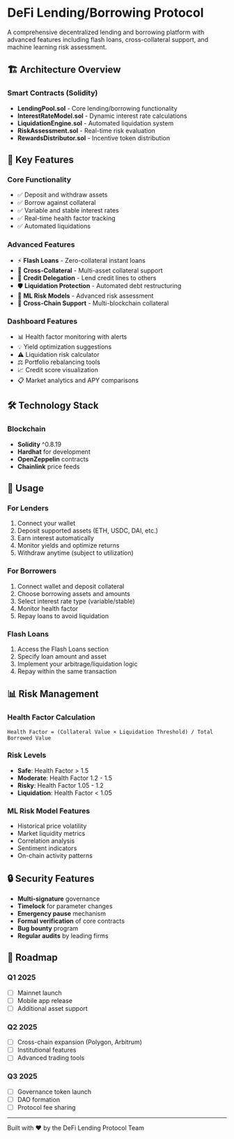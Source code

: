 # DeFi Lending/Borrowing Protocol

A comprehensive decentralized lending and borrowing platform with advanced features including flash loans, cross-collateral support, and machine learning risk assessment.

## 🏗️ Architecture Overview

### Smart Contracts (Solidity)
- **LendingPool.sol** - Core lending/borrowing functionality
- **InterestRateModel.sol** - Dynamic interest rate calculations
- **LiquidationEngine.sol** - Automated liquidation system
- **RiskAssessment.sol** - Real-time risk evaluation
- **RewardsDistributor.sol** - Incentive token distribution

## 🚀 Key Features

### Core Functionality
- ✅ Deposit and withdraw assets
- ✅ Borrow against collateral
- ✅ Variable and stable interest rates
- ✅ Real-time health factor tracking
- ✅ Automated liquidations

### Advanced Features
- ⚡ **Flash Loans** - Zero-collateral instant loans
- 🔗 **Cross-Collateral** - Multi-asset collateral support
- 👥 **Credit Delegation** - Lend credit lines to others
- 🛡️ **Liquidation Protection** - Automated debt restructuring
- 🤖 **ML Risk Models** - Advanced risk assessment
- 🌉 **Cross-Chain Support** - Multi-blockchain collateral

### Dashboard Features
- 📊 Health factor monitoring with alerts
- 💡 Yield optimization suggestions
- ⚠️ Liquidation risk calculator
- ⚖️ Portfolio rebalancing tools
- 📈 Credit score visualization
- 📋 Market analytics and APY comparisons

## 🛠️ Technology Stack

### Blockchain
- **Solidity** ^0.8.19
- **Hardhat** for development
- **OpenZeppelin** contracts
- **Chainlink** price feeds



## 🚦 Usage

### For Lenders
1. Connect your wallet
2. Deposit supported assets (ETH, USDC, DAI, etc.)
3. Earn interest automatically
4. Monitor yields and optimize returns
5. Withdraw anytime (subject to utilization)

### For Borrowers
1. Connect wallet and deposit collateral
2. Choose borrowing assets and amounts
3. Select interest rate type (variable/stable)
4. Monitor health factor
5. Repay loans to avoid liquidation

### Flash Loans
1. Access the Flash Loans section
2. Specify loan amount and asset
3. Implement your arbitrage/liquidation logic
4. Repay within the same transaction

## 📊 Risk Management

### Health Factor Calculation
```
Health Factor = (Collateral Value × Liquidation Threshold) / Total Borrowed Value
```

### Risk Levels
- **Safe**: Health Factor > 1.5
- **Moderate**: Health Factor 1.2 - 1.5
- **Risky**: Health Factor 1.05 - 1.2
- **Liquidation**: Health Factor < 1.05

### ML Risk Model Features
- Historical price volatility
- Market liquidity metrics
- Correlation analysis
- Sentiment indicators
- On-chain activity patterns

## 🔒 Security Features

- **Multi-signature** governance
- **Timelock** for parameter changes
- **Emergency pause** mechanism
- **Formal verification** of core contracts
- **Bug bounty** program
- **Regular audits** by leading firms


## 🔮 Roadmap

### Q1 2025
- [ ] Mainnet launch
- [ ] Mobile app release
- [ ] Additional asset support

### Q2 2025
- [ ] Cross-chain expansion (Polygon, Arbitrum)
- [ ] Institutional features
- [ ] Advanced trading tools

### Q3 2025
- [ ] Governance token launch
- [ ] DAO formation
- [ ] Protocol fee sharing

---

Built with ❤️ by the DeFi Lending Protocol Team
